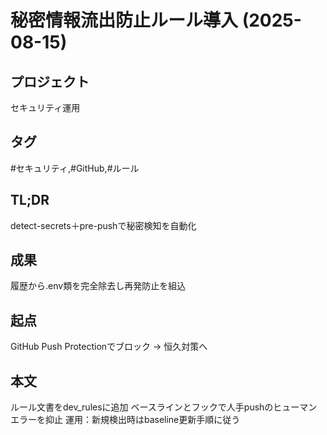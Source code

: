 # 秘密情報流出防止ルール導入 (2025-08-15)

## プロジェクト
セキュリティ運用

## タグ
#セキュリティ,#GitHub,#ルール

## TL;DR
detect-secrets＋pre-pushで秘密検知を自動化

## 成果
履歴から.env類を完全除去し再発防止を組込

## 起点
GitHub Push Protectionでブロック → 恒久対策へ

## 本文
ルール文書をdev_rulesに追加
ベースラインとフックで人手pushのヒューマンエラーを抑止
運用：新規検出時はbaseline更新手順に従う
